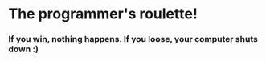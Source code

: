 # The programmer's roulette!
### If you win, nothing happens. If you loose, your computer shuts down :)